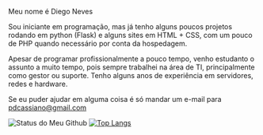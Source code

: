Meu nome é Diego Neves

Sou iniciante em programação, mas já tenho alguns poucos projetos rodando em python (Flask) e 
alguns sites em HTML + CSS, com um pouco de PHP quando necessário por conta da hospedagem.

Apesar de programar profissionalmente a pouco tempo, venho estudanto o assunto a muito tempo, pois
sempre trabalhei na área de TI, principalmente como gestor ou suporte. Tenho alguns anos de experiência
em servidores, redes e hardware.

Se eu puder ajudar em alguma coisa é só mandar um e-mail para [pdcassiano@gmail.com](mailto:pdcassiano@gmail.com)

![Status do Meu Github](https://github-readme-stats.vercel.app/api?username=pdiegoneves&show_icons=true&theme=radical)
[![Top Langs](https://github-readme-stats.vercel.app/api/top-langs/?username=pdiegoneves&layout=compact)](https://github.com/anuraghazra/github-readme-stats)
